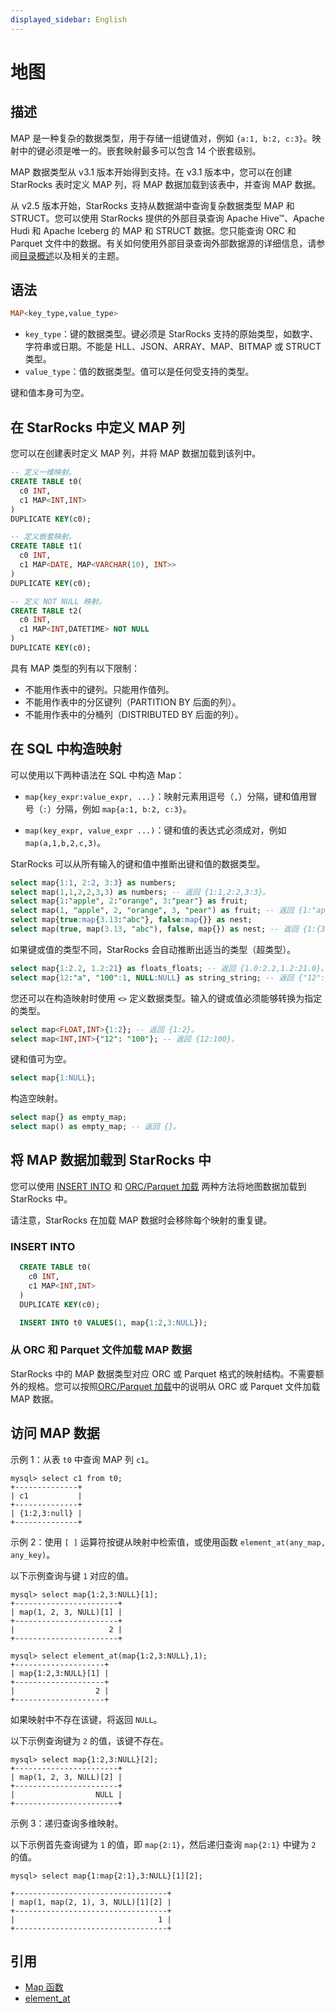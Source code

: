 ```yaml
---
displayed_sidebar: English
---
```


# 地图

## 描述

MAP 是一种复杂的数据类型，用于存储一组键值对，例如 `{a:1, b:2, c:3}`。映射中的键必须是唯一的。嵌套映射最多可以包含 14 个嵌套级别。

MAP 数据类型从 v3.1 版本开始得到支持。在 v3.1 版本中，您可以在创建 StarRocks 表时定义 MAP 列，将 MAP 数据加载到该表中，并查询 MAP 数据。

从 v2.5 版本开始，StarRocks 支持从数据湖中查询复杂数据类型 MAP 和 STRUCT。您可以使用 StarRocks 提供的外部目录查询 Apache Hive™、Apache Hudi 和 Apache Iceberg 的 MAP 和 STRUCT 数据。您只能查询 ORC 和 Parquet 文件中的数据。有关如何使用外部目录查询外部数据源的详细信息，请参阅[目录概述](../../../data_source/catalog/catalog_overview.md)以及相关的主题。

## 语法

```Haskell
MAP<key_type,value_type>
```

- `key_type`：键的数据类型。键必须是 StarRocks 支持的原始类型，如数字、字符串或日期。不能是 HLL、JSON、ARRAY、MAP、BITMAP 或 STRUCT 类型。
- `value_type`：值的数据类型。值可以是任何受支持的类型。

键和值本身可为空。

## 在 StarRocks 中定义 MAP 列

您可以在创建表时定义 MAP 列，并将 MAP 数据加载到该列中。

```SQL
-- 定义一维映射。
CREATE TABLE t0(
  c0 INT,
  c1 MAP<INT,INT>
)
DUPLICATE KEY(c0);

-- 定义嵌套映射。
CREATE TABLE t1(
  c0 INT,
  c1 MAP<DATE, MAP<VARCHAR(10), INT>>
)
DUPLICATE KEY(c0);

-- 定义 NOT NULL 映射。
CREATE TABLE t2(
  c0 INT,
  c1 MAP<INT,DATETIME> NOT NULL
)
DUPLICATE KEY(c0);
```

具有 MAP 类型的列有以下限制：

- 不能用作表中的键列。只能用作值列。
- 不能用作表中的分区键列（PARTITION BY 后面的列）。
- 不能用作表中的分桶列（DISTRIBUTED BY 后面的列）。

## 在 SQL 中构造映射

可以使用以下两种语法在 SQL 中构造 Map：

- `map{key_expr:value_expr, ...}`：映射元素用逗号（`,`）分隔，键和值用冒号（`:`）分隔，例如 `map{a:1, b:2, c:3}`。

- `map(key_expr, value_expr ...)`：键和值的表达式必须成对，例如 `map(a,1,b,2,c,3)`。

StarRocks 可以从所有输入的键和值中推断出键和值的数据类型。

```SQL
select map{1:1, 2:2, 3:3} as numbers;
select map(1,1,2,2,3,3) as numbers; -- 返回 {1:1,2:2,3:3}。
select map{1:"apple", 2:"orange", 3:"pear"} as fruit;
select map(1, "apple", 2, "orange", 3, "pear") as fruit; -- 返回 {1:"apple",2:"orange",3:"pear"}。
select map{true:map{3.13:"abc"}, false:map{}} as nest;
select map(true, map(3.13, "abc"), false, map{}) as nest; -- 返回 {1:{3.13:"abc"},0:{}}。
```

如果键或值的类型不同，StarRocks 会自动推断出适当的类型（超类型）。

```SQL
select map{1:2.2, 1.2:21} as floats_floats; -- 返回 {1.0:2.2,1.2:21.0}。
select map{12:"a", "100":1, NULL:NULL} as string_string; -- 返回 {"12":"a","100":"1",null:null}。
```

您还可以在构造映射时使用 `<>` 定义数据类型。输入的键或值必须能够转换为指定的类型。

```SQL
select map<FLOAT,INT>{1:2}; -- 返回 {1:2}。
select map<INT,INT>{"12": "100"}; -- 返回 {12:100}。
```

键和值可为空。

```SQL
select map{1:NULL};
```

构造空映射。

```SQL
select map{} as empty_map;
select map() as empty_map; -- 返回 {}。
```

## 将 MAP 数据加载到 StarRocks 中

您可以使用 [INSERT INTO](../../../loading/InsertInto.md) 和 [ORC/Parquet 加载](../data-manipulation/BROKER_LOAD.md) 两种方法将地图数据加载到 StarRocks 中。

请注意，StarRocks 在加载 MAP 数据时会移除每个映射的重复键。

### INSERT INTO

```SQL
  CREATE TABLE t0(
    c0 INT,
    c1 MAP<INT,INT>
  )
  DUPLICATE KEY(c0);

  INSERT INTO t0 VALUES(1, map{1:2,3:NULL});
```

### 从 ORC 和 Parquet 文件加载 MAP 数据

StarRocks 中的 MAP 数据类型对应 ORC 或 Parquet 格式的映射结构。不需要额外的规格。您可以按照[ORC/Parquet 加载](../data-manipulation/BROKER_LOAD.md)中的说明从 ORC 或 Parquet 文件加载 MAP 数据。

## 访问 MAP 数据

示例 1：从表 `t0` 中查询 MAP 列 `c1`。

```Plain Text
mysql> select c1 from t0;
+--------------+
| c1           |
+--------------+
| {1:2,3:null} |
+--------------+
```

示例 2：使用 `[ ]` 运算符按键从映射中检索值，或使用函数 `element_at(any_map, any_key)`。

以下示例查询与键 `1` 对应的值。

```Plain Text
mysql> select map{1:2,3:NULL}[1];
+-----------------------+
| map(1, 2, 3, NULL)[1] |
+-----------------------+
|                     2 |
+-----------------------+

mysql> select element_at(map{1:2,3:NULL},1);
+--------------------+
| map{1:2,3:NULL}[1] |
+--------------------+
|                  2 |
+--------------------+
```

如果映射中不存在该键，将返回 `NULL`。

以下示例查询键为 `2` 的值，该键不存在。

```Plain Text
mysql> select map{1:2,3:NULL}[2];
+-----------------------+
| map(1, 2, 3, NULL)[2] |
+-----------------------+
|                  NULL |
+-----------------------+
```

示例 3：递归查询多维映射。

以下示例首先查询键为 `1` 的值，即 `map{2:1}`，然后递归查询 `map{2:1}` 中键为 `2` 的值。

```Plain Text
mysql> select map{1:map{2:1},3:NULL}[1][2];

+----------------------------------+
| map(1, map(2, 1), 3, NULL)[1][2] |
+----------------------------------+
|                                1 |
+----------------------------------+
```

## 引用

- [Map 函数](../../sql-functions/map-functions/map_values.md)
- [element_at](../../sql-functions/array-functions/element_at.md)
